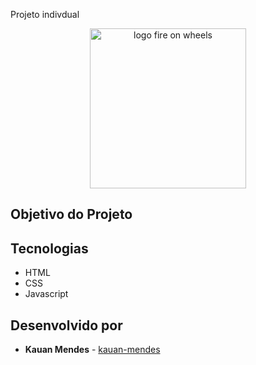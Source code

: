 Projeto indivdual

<p align="center">
    <img 
      src="https://i.imgur.com/UqLULWX.png"
      alt="logo fire on wheels" 
      width="250" 
      height="256"
    />
</p>


## Objetivo do Projeto


## Tecnologias
- HTML 
- CSS 
- Javascript 


## Desenvolvido por
- **Kauan Mendes** - [kauan-mendes](https://github.com/kauan-mendes)
 

